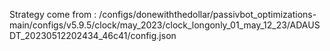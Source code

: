 Strategy come from : /configs/donewiththedollar/passivbot_optimizations-main/configs/v5.9.5/clock/may_2023/clock_longonly_01_may_12_23/ADAUSDT_20230512202434_46c41/config.json